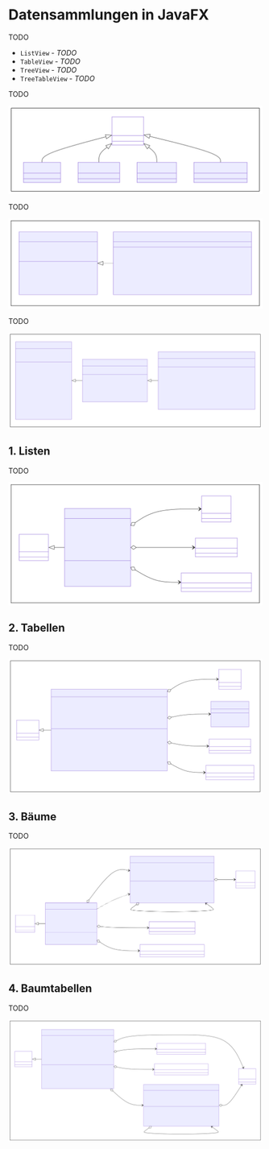 # Datensammlungen in JavaFX

TODO

* `ListView` - *TODO*
* `TableView` - *TODO*
* `TreeView` - *TODO*
* `TreeTableView` - *TODO*

TODO

![](../Grafiken/JavaFX/Controls/View.svg)

TODO

![](../Grafiken/JavaFX/Controls/Models/Focus.svg)

TODO

![](../Grafiken/JavaFX/Controls/Models/Selection.svg)

## 1. Listen

TODO

![](../Grafiken/JavaFX/Controls/Views/ListView.svg)

## 2. Tabellen

TODO

![](../Grafiken/JavaFX/Controls/Views/TableView.svg)

## 3. Bäume

TODO

![](../Grafiken/JavaFX/Controls/Views/TreeView.svg)

## 4. Baumtabellen

TODO

![](../Grafiken/JavaFX/Controls/Views/TreeTableView.svg)